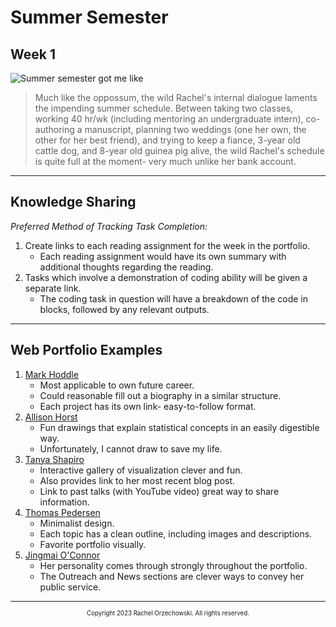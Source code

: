 # Summer Semester

## Week 1

![](https://preview.redd.it/c0o1ky4bzo471.jpg?auto=webp&s=a388266a9fb00ae2a731a67b8d226810dba55077 "Summer semester got me like")

> Much like the oppossum, the wild Rachel's internal dialogue laments the impending summer schedule. 
> Between taking two classes, working 40 hr/wk (including mentoring an undergraduate intern), co-authoring a manuscript, 
> planning two weddings (one her own, the other for her best friend), and trying to keep a fiance, 3-year old cattle dog, and 8-year old guinea pig alive, 
> the wild Rachel's schedule is quite full at the moment- very much unlike her bank account. 

***

## Knowledge Sharing

*Preferred Method of Tracking Task Completion:*

1. Create links to each reading assignment for the week in the portfolio. 
   * Each reading assignment would have its own summary with additional thoughts regarding the reading.
2. Tasks which involve a demonstration of coding ability will be given a separate link. 
   * The coding task in question will have a breakdown of the code in blocks, followed by any relevant outputs.

***

## Web Portfolio Examples

1. [Mark Hoddle](https://biocontrol.ucr.edu/mark-hoddle)
   * Most applicable to own future career.
   * Could reasonable fill out a biography in a similar structure.
   * Each project has its own link- easy-to-follow format.
2. [Allison Horst](https://allisonhorst.com/)
   * Fun drawings that explain statistical concepts in an easily digestible way.
   * Unfortunately, I cannot draw to save my life.
3. [Tanya Shapiro](https://www.tanyaviz.com/)
   * Interactive gallery of visualization clever and fun. 
   * Also provides link to her most recent blog post.
   * Link to past talks (with YouTube video) great way to share information.
4. [Thomas Pedersen](https://www.data-imaginist.com/)
   * Minimalist design.
   * Each topic has a clean outline, including images and descriptions.
   * Favorite portfolio visually.
5. [Jingmai O'Connor](https://paleontologista.com/)
   * Her personality comes through strongly throughout the portfolio.
   * The Outreach and News sections are clever ways to convey her public service.
***
<p align="center"><sup><sub>Copyright 2023 Rachel Orzechowski. All rights reserved.</sub></sup></p>
